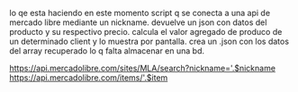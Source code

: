 lo qe esta haciendo en este momento
script q se conecta a una api de mercado libre mediante un nickname.
devuelve un json con datos del producto y su respectivo precio.
calcula el valor agregado de produco de un determinado client y lo muestra por pantalla.
crea un .json con los datos del array recuperado
lo q falta
almacenar en una bd.



https://api.mercadolibre.com/sites/MLA/search?nickname='.$nickname
https://api.mercadolibre.com/items/'.$item

